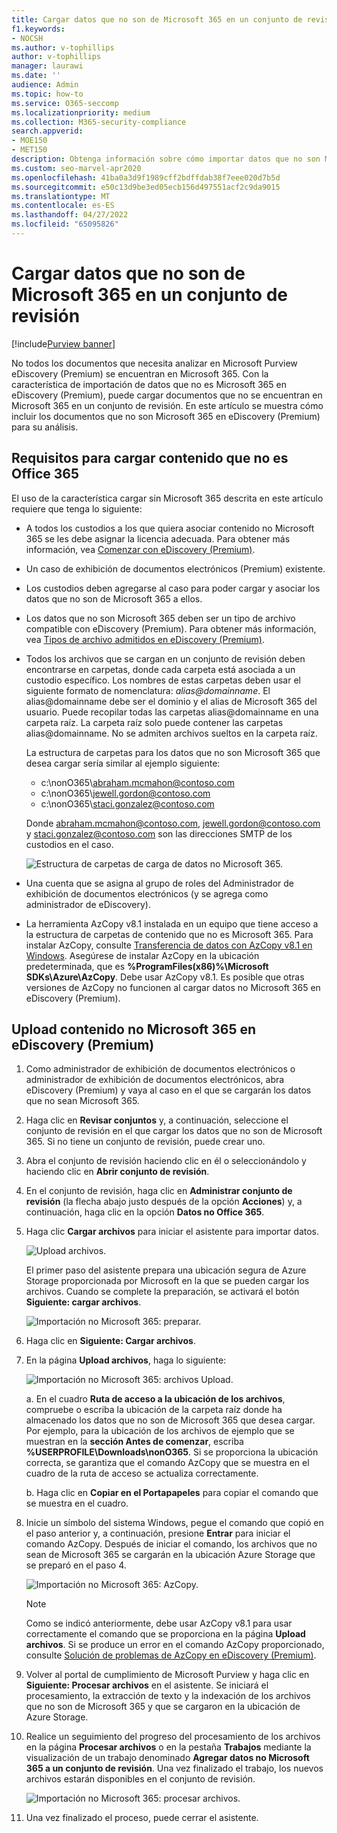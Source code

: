 ```yaml
---
title: Cargar datos que no son de Microsoft 365 en un conjunto de revisión
f1.keywords:
- NOCSH
ms.author: v-tophillips
author: v-tophillips
manager: laurawi
ms.date: ''
audience: Admin
ms.topic: how-to
ms.service: O365-seccomp
ms.localizationpriority: medium
ms.collection: M365-security-compliance
search.appverid:
- MOE150
- MET150
description: Obtenga información sobre cómo importar datos que no son Microsoft 365 a un conjunto de revisión para su análisis en un caso de exhibición de documentos electrónicos (Premium).
ms.custom: seo-marvel-apr2020
ms.openlocfilehash: 41ba0a3d9f1989cff2bdffdab38f7eee020d7b5d
ms.sourcegitcommit: e50c13d9be3ed05ecb156d497551acf2c9da9015
ms.translationtype: MT
ms.contentlocale: es-ES
ms.lasthandoff: 04/27/2022
ms.locfileid: "65095826"
---
```

# <a name="load-non-microsoft-365-data-into-a-review-set"></a>Cargar datos que no son de Microsoft 365 en un conjunto de revisión

[!include[Purview banner](../includes/purview-rebrand-banner.md)]

No todos los documentos que necesita analizar en Microsoft Purview eDiscovery (Premium) se encuentran en Microsoft 365. Con la característica de importación de datos que no es Microsoft 365 en eDiscovery (Premium), puede cargar documentos que no se encuentran en Microsoft 365 en un conjunto de revisión. En este artículo se muestra cómo incluir los documentos que no son Microsoft 365 en eDiscovery (Premium) para su análisis.

## <a name="requirements-to-upload-non-office-365-content"></a>Requisitos para cargar contenido que no es Office 365

El uso de la característica cargar sin Microsoft 365 descrita en este artículo requiere que tenga lo siguiente:

- A todos los custodios a los que quiera asociar contenido no Microsoft 365 se les debe asignar la licencia adecuada. Para obtener más información, vea [Comenzar con eDiscovery (Premium)](get-started-with-advanced-ediscovery.md#step-1-verify-and-assign-appropriate-licenses).

- Un caso de exhibición de documentos electrónicos (Premium) existente.

- Los custodios deben agregarse al caso para poder cargar y asociar los datos que no son de Microsoft 365 a ellos.

- Los datos que no son Microsoft 365 deben ser un tipo de archivo compatible con eDiscovery (Premium). Para obtener más información, vea [Tipos de archivo admitidos en eDiscovery (Premium)](supported-filetypes-ediscovery20.md).

- Todos los archivos que se cargan en un conjunto de revisión deben encontrarse en carpetas, donde cada carpeta está asociada a un custodio específico. Los nombres de estas carpetas deben usar el siguiente formato de nomenclatura: *alias@domainname*. El alias@domainname debe ser el dominio y el alias de Microsoft 365 del usuario. Puede recopilar todas las carpetas alias@domainname en una carpeta raíz. La carpeta raíz solo puede contener las carpetas alias@domainname. No se admiten archivos sueltos en la carpeta raíz.

   La estructura de carpetas para los datos que no son Microsoft 365 que desea cargar sería similar al ejemplo siguiente:

   - c:\nonO365\abraham.mcmahon@contoso.com
   - c:\nonO365\jewell.gordon@contoso.com
   - c:\nonO365\staci.gonzalez@contoso.com

   Donde abraham.mcmahon@contoso.com, jewell.gordon@contoso.com y staci.gonzalez@contoso.com son las direcciones SMTP de los custodios en el caso.

   ![Estructura de carpetas de carga de datos no Microsoft 365.](../media/3f2dde84-294e-48ea-b44b-7437bd25284c.png)

- Una cuenta que se asigna al grupo de roles del Administrador de exhibición de documentos electrónicos (y se agrega como administrador de eDiscovery).

- La herramienta AzCopy v8.1 instalada en un equipo que tiene acceso a la estructura de carpetas de contenido que no es Microsoft 365. Para instalar AzCopy, consulte [Transferencia de datos con AzCopy v8.1 en Windows](/previous-versions/azure/storage/storage-use-azcopy). Asegúrese de instalar AzCopy en la ubicación predeterminada, que es **%ProgramFiles(x86)%\Microsoft SDKs\Azure\AzCopy**. Debe usar AzCopy v8.1. Es posible que otras versiones de AzCopy no funcionen al cargar datos no Microsoft 365 en eDiscovery (Premium).


## <a name="upload-non-microsoft-365-content-into-ediscovery-premium"></a>Upload contenido no Microsoft 365 en eDiscovery (Premium)

1. Como administrador de exhibición de documentos electrónicos o administrador de exhibición de documentos electrónicos, abra eDiscovery (Premium) y vaya al caso en el que se cargarán los datos que no sean Microsoft 365.  

2. Haga clic en **Revisar conjuntos** y, a continuación, seleccione el conjunto de revisión en el que cargar los datos que no son de Microsoft 365.  Si no tiene un conjunto de revisión, puede crear uno. 
 
3. Abra el conjunto de revisión haciendo clic en él o seleccionándolo y haciendo clic en **Abrir conjunto de revisión**.

4. En el conjunto de revisión, haga clic en **Administrar conjunto de revisión** (la flecha abajo justo después de la opción **Acciones**) y, a continuación, haga clic en la opción **Datos no Office 365**.

5. Haga clic **Cargar archivos** para iniciar el asistente para importar datos.

   ![Upload archivos.](../media/574f4059-4146-4058-9df3-ec97cf28d7c7.png)

   El primer paso del asistente prepara una ubicación segura de Azure Storage proporcionada por Microsoft en la que se pueden cargar los archivos.  Cuando se complete la preparación, se activará el botón **Siguiente: cargar archivos**.

   ![Importación no Microsoft 365: preparar.](../media/0670a347-a578-454a-9b3d-e70ef47aec57.png)
 
5. Haga clic en **Siguiente: Cargar archivos**.

6. En la página **Upload archivos**, haga lo siguiente:

   ![Importación no Microsoft 365: archivos Upload.](../media/3ea53b5d-7f9b-4dfc-ba63-90a38c14d41a.png)

   a. En el cuadro **Ruta de acceso a la ubicación de los archivos**, compruebe o escriba la ubicación de la carpeta raíz donde ha almacenado los datos que no son de Microsoft 365 que desea cargar. Por ejemplo, para la ubicación de los archivos de ejemplo que se muestran en la **sección Antes de comenzar**, escriba **%USERPROFILE\Downloads\nonO365**. Si se proporciona la ubicación correcta, se garantiza que el comando AzCopy que se muestra en el cuadro de la ruta de acceso se actualiza correctamente.

   b. Haga clic en **Copiar en el Portapapeles** para copiar el comando que se muestra en el cuadro.

7. Inicie un símbolo del sistema Windows, pegue el comando que copió en el paso anterior y, a continuación, presione **Entrar** para iniciar el comando AzCopy.  Después de iniciar el comando, los archivos que no sean de Microsoft 365 se cargarán en la ubicación Azure Storage que se preparó en el paso 4.

   ![Importación no Microsoft 365: AzCopy.](../media/504e2dbe-f36f-4f36-9b08-04aea85d8250.png)

   > [!NOTE]
   > Como se indicó anteriormente, debe usar AzCopy v8.1 para usar correctamente el comando que se proporciona en la página **Upload archivos**. Si se produce un error en el comando AzCopy proporcionado, consulte [Solución de problemas de AzCopy en eDiscovery (Premium)](troubleshooting-azcopy.md).

8. Volver al portal de cumplimiento de Microsoft Purview y haga clic en **Siguiente: Procesar archivos** en el asistente.  Se iniciará el procesamiento, la extracción de texto y la indexación de los archivos que no son de Microsoft 365 y que se cargaron en la ubicación de Azure Storage.  

9. Realice un seguimiento del progreso del procesamiento de los archivos en la página **Procesar archivos** o en la pestaña **Trabajos** mediante la visualización de un trabajo denominado **Agregar datos no Microsoft 365 a un conjunto de revisión**.  Una vez finalizado el trabajo, los nuevos archivos estarán disponibles en el conjunto de revisión.

   ![Importación no Microsoft 365: procesar archivos.](../media/218b1545-416a-4a9f-9b25-3b70e8508f67.png)

10. Una vez finalizado el proceso, puede cerrar el asistente.
